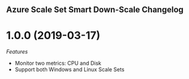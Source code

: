 ## Azure Scale Set Smart Down-Scale Changelog

<a name="1.0.0"></a>
# 1.0.0 (2019-03-17)

*Features*
* Monitor two metrics: CPU and Disk
* Support both Windows and Linux Scale Sets
